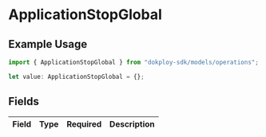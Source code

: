 # ApplicationStopGlobal

## Example Usage

```typescript
import { ApplicationStopGlobal } from "dokploy-sdk/models/operations";

let value: ApplicationStopGlobal = {};
```

## Fields

| Field       | Type        | Required    | Description |
| ----------- | ----------- | ----------- | ----------- |